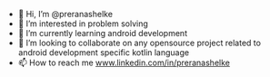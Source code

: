 - 👋 Hi, I’m @preranashelke
- 👀 I’m interested in problem solving
- 🌱 I’m currently learning android development
- 💞️ I’m looking to collaborate on any opensource project related to android development specific kotlin language
- 📫 How to reach me www.linkedin.com/in/preranashelke

<!---
preranashelke/preranashelke is a ✨ special ✨ repository because its `README.md` (this file) appears on your GitHub profile.
You can click the Preview link to take a look at your changes.
--->
